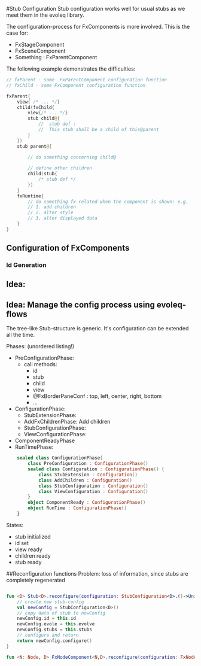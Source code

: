#Stub Configuration
Stub configuration works well for usual stubs as we meet them in the evoleq library.

The configuration-process for FxComponents is more involved. 
This is the case for:
* FxStageComponent
* FxSceneComponent
* Something : FxParentComponent

The following example demonstrates the difficulties:
```kotlin
// fxParent - some  FxParentComponent configuration function
// fxChild - some FxComponent configuration function

fxParent{
    view{ /* ... */}
    child(fxChild{
        view{/* ... */}
        stub child@{
            //  stub def :
            //  This stub shall be a child of this@parent
        }
    })
    stub parent@{

        // do something concerning child@ 
        
        // define other children
        child(stub{
            /* stub def */
        })
    }
    fxRuntime{
        // do something fx-related when the component is shown: e.g. 
        // 1. add children
        // 2. alter style 
        // 3. alter displayed data
    }
}
```

## Configuration of FxComponents
### Id Generation
## Idea: 

## Idea: Manage the config process using evoleq-flows

The tree-like Stub-structure is generic. It's configuration can be extended all the time.

Phases: (unordered listing!)
* PreConfigurationPhase:
    * call methods:
        - id
        - stub
        - child
        - view
        - @FxBorderPaneConf : top, left, center, right, bottom
        - ...
* ConfigurationPhase: 
    * StubExtensionPhase: 
    * AddFxChildrenPhase: Add children 
    * StubConfigurationPhase: 
    * ViewConfigurationPhase:
* ComponentReadyPhase
* RunTimePhase: 

```kotlin
    sealed class ConfigurationPhase{
        class PreConfiguration : ConfigurationPhase()
        sealed class Configuration : ConfigurationPhase() {
            class StubExtension : Configuration()
            class AddChildren : Configuration()
            class StubConfiguration : Configuration()
            class ViewConfiguration : Configuration()
        }
        object ComponentReady : ConfigurationPhase()
        object RunTime : ConfigurationPhase()
    }
```




States:
* stub initialized
* id set
* view ready
* children ready
* stub ready


##Reconfiguration functions
Problem: loss of information, since stubs are completely regenerated
```kotlin

fun <D> Stub<D>.reconfigure(configuration: StubConfiguration<D>.()->Unit): Stub<D>  {
    // create new stub-config
    val newConfig = StubConfiguration<D>()
    // copy data of stub to newConfig
    newConfig.id = this.id
    newConfig.evole = this.evolve
    newConfig.stubs = this.stubs
    // configure and return 
    return newConfig.configure()
}

```

```kotlin
fun <N: Node, D> FxNodeComponent<N,D>.reconfigure(configuration: FxNodeComponentConfiguration<N, D>.()->Unit): FxNodeComponent<N,D> 7


```


